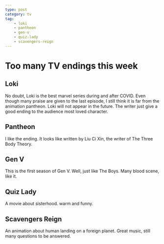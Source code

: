 ```yaml
---
type: post
category: tv
tag:
    - loki
    - pantheon
    - gen-v
    - quiz-lady
    - scavengers-reign
---
```


# Too many TV endings this week

## Loki

No doubt, Loki is the best marvel series during and after COVID. Even though many praise are given to the last episode, I still think it is far from the animation pantheon. Loki will not appear in the future. The writer just give a good ending to the audience most loved character.

## Pantheon

I like the ending. It looks like written by Liu Ci Xin, the writer of The Three Body Theory.

## Gen V

This is the first season of Gen V. Well, just like The Boys. Many blood scene, like it.

## Quiz Lady

A movie about sisterhood. warm and funny.

## Scavengers Reign

An animation about human landing on a foreign planet. Great music, still many questions to be answered.